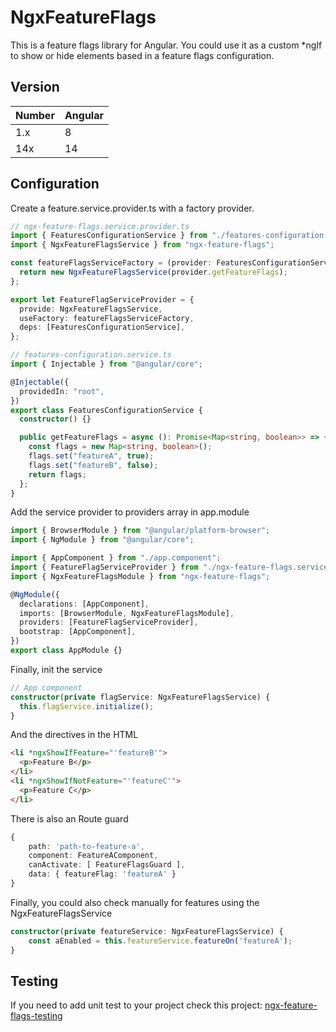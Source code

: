 # NgxFeatureFlags

This is a feature flags library for Angular.
You could use it as a custom \*ngIf to show or hide elements based in a feature flags configuration.

## Version

| Number | Angular |
| ------ | ------- |
| 1.x    | 8       |
| 14x    | 14      |

## Configuration

Create a feature.service.provider.ts with a factory provider.

```ts
// ngx-feature-flags.service.provider.ts
import { FeaturesConfigurationService } from "./features-configuration.service";
import { NgxFeatureFlagsService } from "ngx-feature-flags";

const featureFlagsServiceFactory = (provider: FeaturesConfigurationService) => {
  return new NgxFeatureFlagsService(provider.getFeatureFlags);
};

export let FeatureFlagServiceProvider = {
  provide: NgxFeatureFlagsService,
  useFactory: featureFlagsServiceFactory,
  deps: [FeaturesConfigurationService],
};

// features-configuration.service.ts
import { Injectable } from "@angular/core";

@Injectable({
  providedIn: "root",
})
export class FeaturesConfigurationService {
  constructor() {}

  public getFeatureFlags = async (): Promise<Map<string, boolean>> => {
    const flags = new Map<string, boolean>();
    flags.set("featureA", true);
    flags.set("featureB", false);
    return flags;
  };
}
```

Add the service provider to providers array in app.module

```ts
import { BrowserModule } from "@angular/platform-browser";
import { NgModule } from "@angular/core";

import { AppComponent } from "./app.component";
import { FeatureFlagServiceProvider } from "./ngx-feature-flags.service.provider";
import { NgxFeatureFlagsModule } from "ngx-feature-flags";

@NgModule({
  declarations: [AppComponent],
  imports: [BrowserModule, NgxFeatureFlagsModule],
  providers: [FeatureFlagServiceProvider],
  bootstrap: [AppComponent],
})
export class AppModule {}
```

Finally, init the service

```ts
// App component
constructor(private flagService: NgxFeatureFlagsService) {
  this.flagService.initialize();
}
```

And the directives in the HTML

```html
<li *ngxShowIfFeature="'featureB'">
  <p>Feature B</p>
</li>
<li *ngxShowIfNotFeature="'featureC'">
  <p>Feature C</p>
</li>
```

There is also an Route guard

```ts
{
    path: 'path-to-feature-a',
    component: FeatureAComponent,
    canActivate: [ FeatureFlagsGuard ],
    data: { featureFlag: 'featureA' }
}
```

Finally, you could also check manually for features using the NgxFeatureFlagsService

```ts
constructor(private featureService: NgxFeatureFlagsService) {
    const aEnabled = this.featureService.featureOn('featureA');
}
```

## Testing

If you need to add unit test to your project check this project: [ngx-feature-flags-testing](https://www.npmjs.com/package/ngx-feature-flags-testing)
